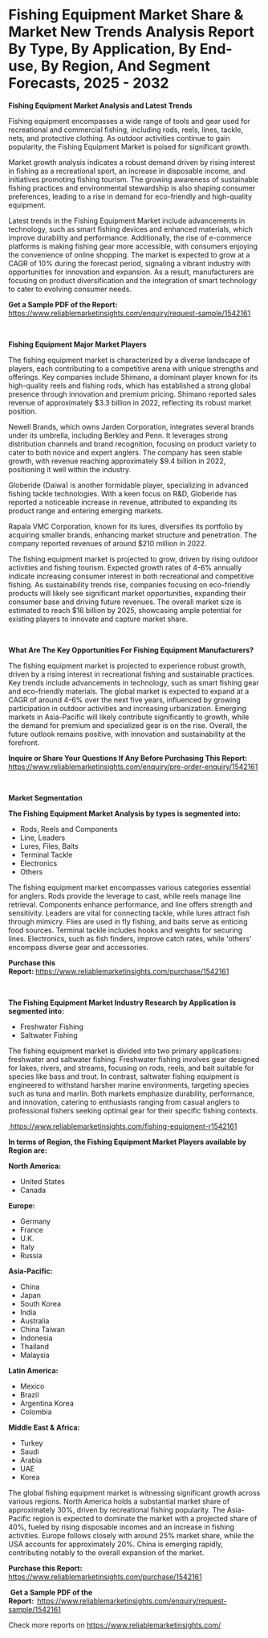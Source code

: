 <p><h1>Fishing Equipment Market Share & Market New Trends Analysis Report By Type, By Application, By End-use, By Region, And Segment Forecasts, 2025 - 2032</h1></p><p><strong>Fishing Equipment Market Analysis and Latest Trends</strong></p>
<p><p>Fishing equipment encompasses a wide range of tools and gear used for recreational and commercial fishing, including rods, reels, lines, tackle, nets, and protective clothing. As outdoor activities continue to gain popularity, the Fishing Equipment Market is poised for significant growth. </p><p>Market growth analysis indicates a robust demand driven by rising interest in fishing as a recreational sport, an increase in disposable income, and initiatives promoting fishing tourism. The growing awareness of sustainable fishing practices and environmental stewardship is also shaping consumer preferences, leading to a rise in demand for eco-friendly and high-quality equipment.</p><p>Latest trends in the Fishing Equipment Market include advancements in technology, such as smart fishing devices and enhanced materials, which improve durability and performance. Additionally, the rise of e-commerce platforms is making fishing gear more accessible, with consumers enjoying the convenience of online shopping. The market is expected to grow at a CAGR of 10% during the forecast period, signaling a vibrant industry with opportunities for innovation and expansion. As a result, manufacturers are focusing on product diversification and the integration of smart technology to cater to evolving consumer needs.</p></p>
<p><strong>Get a Sample PDF of the Report:&nbsp;</strong> <a href="https://www.reliablemarketinsights.com/enquiry/request-sample/1542161?utm_campaign=2131&utm_medium=2&utm_source=Github&utm_content=ia&utm_term=08022025&utm_id=fishing-equipment">https://www.reliablemarketinsights.com/enquiry/request-sample/1542161</a></p>
<p>&nbsp;</p>
<p><strong>Fishing Equipment Major Market Players</strong></p>
<p><p>The fishing equipment market is characterized by a diverse landscape of players, each contributing to a competitive arena with unique strengths and offerings. Key companies include Shimano, a dominant player known for its high-quality reels and fishing rods, which has established a strong global presence through innovation and premium pricing. Shimano reported sales revenue of approximately $3.3 billion in 2022, reflecting its robust market position.</p><p>Newell Brands, which owns Jarden Corporation, integrates several brands under its umbrella, including Berkley and Penn. It leverages strong distribution channels and brand recognition, focusing on product variety to cater to both novice and expert anglers. The company has seen stable growth, with revenue reaching approximately $9.4 billion in 2022, positioning it well within the industry.</p><p>Globeride (Daiwa) is another formidable player, specializing in advanced fishing tackle technologies. With a keen focus on R&D, Globeride has reported a noticeable increase in revenue, attributed to expanding its product range and entering emerging markets. </p><p>Rapala VMC Corporation, known for its lures, diversifies its portfolio by acquiring smaller brands, enhancing market structure and penetration. The company reported revenues of around $210 million in 2022.</p><p>The fishing equipment market is projected to grow, driven by rising outdoor activities and fishing tourism. Expected growth rates of 4-6% annually indicate increasing consumer interest in both recreational and competitive fishing. As sustainability trends rise, companies focusing on eco-friendly products will likely see significant market opportunities, expanding their consumer base and driving future revenues. The overall market size is estimated to reach $16 billion by 2025, showcasing ample potential for existing players to innovate and capture market share.</p></p>
<p>&nbsp;</p>
<p><strong>What Are The Key Opportunities For Fishing Equipment Manufacturers?</strong></p>
<p><p>The fishing equipment market is projected to experience robust growth, driven by a rising interest in recreational fishing and sustainable practices. Key trends include advancements in technology, such as smart fishing gear and eco-friendly materials. The global market is expected to expand at a CAGR of around 4-6% over the next five years, influenced by growing participation in outdoor activities and increasing urbanization. Emerging markets in Asia-Pacific will likely contribute significantly to growth, while the demand for premium and specialized gear is on the rise. Overall, the future outlook remains positive, with innovation and sustainability at the forefront.</p></p>
<p><strong>Inquire or Share Your Questions If Any Before Purchasing This Report:</strong> <a href="https://www.reliablemarketinsights.com/enquiry/pre-order-enquiry/1542161?utm_campaign=2131&utm_medium=2&utm_source=Github&utm_content=ia&utm_term=08022025&utm_id=fishing-equipment">https://www.reliablemarketinsights.com/enquiry/pre-order-enquiry/1542161</a></p>
<p>&nbsp;</p>
<p><strong>Market Segmentation</strong></p>
<p><strong>The Fishing Equipment Market Analysis by types is segmented into:</strong></p>
<p><ul><li>Rods, Reels and Components</li><li>Line, Leaders</li><li>Lures, Files, Baits</li><li>Terminal Tackle</li><li>Electronics</li><li>Others</li></ul></p>
<p><p>The fishing equipment market encompasses various categories essential for anglers. Rods provide the leverage to cast, while reels manage line retrieval. Components enhance performance, and line offers strength and sensitivity. Leaders are vital for connecting tackle, while lures attract fish through mimicry. Flies are used in fly fishing, and baits serve as enticing food sources. Terminal tackle includes hooks and weights for securing lines. Electronics, such as fish finders, improve catch rates, while 'others' encompass diverse gear and accessories.</p></p>
<p><strong>Purchase this Report:&nbsp;</strong><a href="https://www.reliablemarketinsights.com/purchase/1542161?utm_campaign=2131&utm_medium=2&utm_source=Github&utm_content=ia&utm_term=08022025&utm_id=fishing-equipment">https://www.reliablemarketinsights.com/purchase/1542161</a></p>
<p>&nbsp;</p>
<p><strong>The Fishing Equipment Market Industry Research by Application is segmented into:</strong></p>
<p><ul><li>Freshwater Fishing</li><li>Saltwater Fishing</li></ul></p>
<p><p>The fishing equipment market is divided into two primary applications: freshwater and saltwater fishing. Freshwater fishing involves gear designed for lakes, rivers, and streams, focusing on rods, reels, and bait suitable for species like bass and trout. In contrast, saltwater fishing equipment is engineered to withstand harsher marine environments, targeting species such as tuna and marlin. Both markets emphasize durability, performance, and innovation, catering to enthusiasts ranging from casual anglers to professional fishers seeking optimal gear for their specific fishing contexts.</p></p>
<p><a href="https://www.reliablemarketinsights.com/fishing-equipment-r1542161?utm_campaign=2131&utm_medium=2&utm_source=Github&utm_content=ia&utm_term=08022025&utm_id=fishing-equipment">&nbsp;https://www.reliablemarketinsights.com/fishing-equipment-r1542161</a></p>
<p><strong>In terms of Region, the Fishing Equipment Market Players available by Region are:</strong></p>
<p>
    <p> <strong> North America: </strong>
        <ul>
            <li>United States</li>
            <li>Canada</li>
        </ul>
        </p> 
    <p> <strong> Europe: </strong>
        <ul>
            <li>Germany</li>
            <li>France</li>
            <li>U.K.</li>
            <li>Italy</li>
            <li>Russia</li>
        </ul>
        </p> 
    <p> <strong> Asia-Pacific: </strong>
        <ul>
            <li>China</li>
            <li>Japan</li>
            <li>South Korea</li>
            <li>India</li>
            <li>Australia</li>
            <li>China Taiwan</li>
            <li>Indonesia</li>
            <li>Thailand</li>
            <li>Malaysia</li>
        </ul>
        </p> 
    <p> <strong> Latin America: </strong>
        <ul>
            <li>Mexico</li>
            <li>Brazil</li>
            <li>Argentina Korea</li>
            <li>Colombia</li>
        </ul>
        </p> 
    <p> <strong> Middle East & Africa: </strong>
        <ul>
            <li>Turkey</li>
            <li>Saudi</li>
            <li>Arabia</li>
            <li>UAE</li>
            <li>Korea</li>
        </ul>
    </p>
    </p>
<p><p>The global fishing equipment market is witnessing significant growth across various regions. North America holds a substantial market share of approximately 30%, driven by recreational fishing popularity. The Asia-Pacific region is expected to dominate the market with a projected share of 40%, fueled by rising disposable incomes and an increase in fishing activities. Europe follows closely with around 25% market share, while the USA accounts for approximately 20%. China is emerging rapidly, contributing notably to the overall expansion of the market.</p></p>
<p><strong>Purchase this Report: </strong><a href="https://www.reliablemarketinsights.com/purchase/1542161?utm_campaign=2131&utm_medium=2&utm_source=Github&utm_content=ia&utm_term=08022025&utm_id=fishing-equipment">https://www.reliablemarketinsights.com/purchase/1542161</a></p>
<p>&nbsp;<strong>Get a Sample PDF of the Report:&nbsp;&nbsp;</strong><a href="https://www.reliablemarketinsights.com/enquiry/request-sample/1542161?utm_campaign=2131&utm_medium=2&utm_source=Github&utm_content=ia&utm_term=08022025&utm_id=fishing-equipment">https://www.reliablemarketinsights.com/enquiry/request-sample/1542161</a></p>
<p><strong></strong></p>
<p>Check more reports on <a href="https://www.reliablemarketinsights.com/?utm_campaign=2131&utm_medium=2&utm_source=Github&utm_content=ia&utm_term=08022025&utm_id=fishing-equipment">https://www.reliablemarketinsights.com/</a></p>